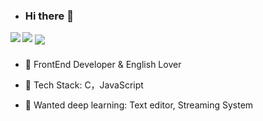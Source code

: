 - ### Hi there 👋

<img src="https://profile-counter.glitch.me/tolerious/count.svg">
<img align="left" src="https://github-readme-stats.vercel.app/api?username=tolerious&show_icons=true&count_private=true&icon_color=ff7c0ab3&text_color=ff7c0ab3&bg_color=ffffff&hide_title=true" />
<img align="center" src="https://github-readme-stats.vercel.app/api/top-langs/?username=anuraghazra&layout=compact&color=ff7c0ab"/>

### 


- 🔭 FrontEnd Developer & English Lover

- 🌱 Tech Stack: C，JavaScript

- 📘 Wanted deep learning: Text editor, Streaming System
